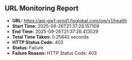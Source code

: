 ## URL Monitoring Report

- **URL:** https://api-gw1-prod1.fisglobal.com/gw/v1/health
- **Start Time:** 2025-09-26T21:37:28.157109
- **End Time:** 2025-09-26T21:37:28.413529
- **Total Time Taken:** 0.25642 seconds
- **HTTP Status Code:** 403
- **Status:** Failure
- **Failure Reason:** HTTP Status Code: 403
